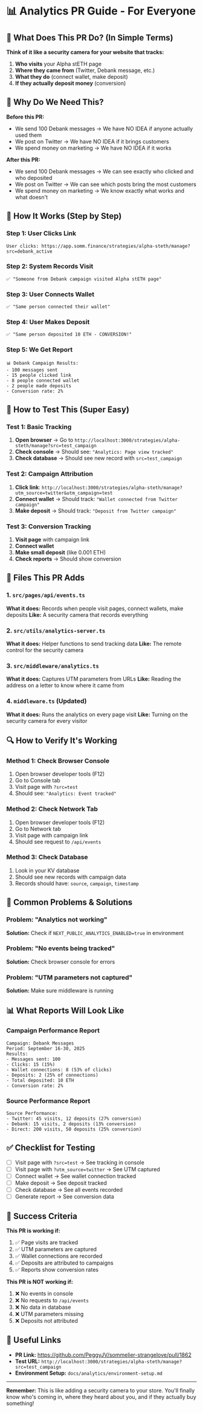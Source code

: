 # 📊 Analytics PR Guide - For Everyone

## 🤔 What Does This PR Do? (In Simple Terms)

**Think of it like a security camera for your website that tracks:**

1. **Who visits** your Alpha stETH page
2. **Where they came from** (Twitter, Debank message, etc.)
3. **What they do** (connect wallet, make deposit)
4. **If they actually deposit money** (conversion)

## 🎯 Why Do We Need This?

**Before this PR:**

- We send 100 Debank messages → We have NO IDEA if anyone actually used them
- We post on Twitter → We have NO IDEA if it brings customers
- We spend money on marketing → We have NO IDEA if it works

**After this PR:**

- We send 100 Debank messages → We can see exactly who clicked and who deposited
- We post on Twitter → We can see which posts bring the most customers
- We spend money on marketing → We know exactly what works and what doesn't

## 🔧 How It Works (Step by Step)

### Step 1: User Clicks Link

```
User clicks: https://app.somm.finance/strategies/alpha-steth/manage?src=debank_active
```

### Step 2: System Records Visit

```
✅ "Someone from Debank campaign visited Alpha stETH page"
```

### Step 3: User Connects Wallet

```
✅ "Same person connected their wallet"
```

### Step 4: User Makes Deposit

```
✅ "Same person deposited 10 ETH - CONVERSION!"
```

### Step 5: We Get Report

```
📊 Debank Campaign Results:
- 100 messages sent
- 15 people clicked link
- 8 people connected wallet
- 2 people made deposits
- Conversion rate: 2%
```

## 🧪 How to Test This (Super Easy)

### Test 1: Basic Tracking

1. **Open browser** → Go to `http://localhost:3000/strategies/alpha-steth/manage?src=test_campaign`
2. **Check console** → Should see: `"Analytics: Page view tracked"`
3. **Check database** → Should see new record with `src=test_campaign`

### Test 2: Campaign Attribution

1. **Click link**: `http://localhost:3000/strategies/alpha-steth/manage?utm_source=twitter&utm_campaign=test`
2. **Connect wallet** → Should track: `"Wallet connected from Twitter campaign"`
3. **Make deposit** → Should track: `"Deposit from Twitter campaign"`

### Test 3: Conversion Tracking

1. **Visit page** with campaign link
2. **Connect wallet**
3. **Make small deposit** (like 0.001 ETH)
4. **Check reports** → Should show conversion

## 📁 Files This PR Adds

### 1. `src/pages/api/events.ts`

**What it does:** Records when people visit pages, connect wallets, make deposits
**Like:** A security camera that records everything

### 2. `src/utils/analytics-server.ts`

**What it does:** Helper functions to send tracking data
**Like:** The remote control for the security camera

### 3. `src/middleware/analytics.ts`

**What it does:** Captures UTM parameters from URLs
**Like:** Reading the address on a letter to know where it came from

### 4. `middleware.ts` (Updated)

**What it does:** Runs the analytics on every page visit
**Like:** Turning on the security camera for every visitor

## 🔍 How to Verify It's Working

### Method 1: Check Browser Console

1. Open browser developer tools (F12)
2. Go to Console tab
3. Visit page with `?src=test`
4. Should see: `"Analytics: Event tracked"`

### Method 2: Check Network Tab

1. Open browser developer tools (F12)
2. Go to Network tab
3. Visit page with campaign link
4. Should see request to `/api/events`

### Method 3: Check Database

1. Look in your KV database
2. Should see new records with campaign data
3. Records should have: `source`, `campaign`, `timestamp`

## 🚨 Common Problems & Solutions

### Problem: "Analytics not working"

**Solution:** Check if `NEXT_PUBLIC_ANALYTICS_ENABLED=true` in environment

### Problem: "No events being tracked"

**Solution:** Check browser console for errors

### Problem: "UTM parameters not captured"

**Solution:** Make sure middleware is running

## 📊 What Reports Will Look Like

### Campaign Performance Report

```
Campaign: Debank Messages
Period: September 16-30, 2025
Results:
- Messages sent: 100
- Clicks: 15 (15%)
- Wallet connections: 8 (53% of clicks)
- Deposits: 2 (25% of connections)
- Total deposited: 10 ETH
- Conversion rate: 2%
```

### Source Performance Report

```
Source Performance:
- Twitter: 45 visits, 12 deposits (27% conversion)
- Debank: 15 visits, 2 deposits (13% conversion)
- Direct: 200 visits, 50 deposits (25% conversion)
```

## ✅ Checklist for Testing

- [ ] Visit page with `?src=test` → See tracking in console
- [ ] Visit page with `?utm_source=twitter` → See UTM captured
- [ ] Connect wallet → See wallet connection tracked
- [ ] Make deposit → See deposit tracked
- [ ] Check database → See all events recorded
- [ ] Generate report → See conversion data

## 🎉 Success Criteria

**This PR is working if:**

1. ✅ Page visits are tracked
2. ✅ UTM parameters are captured
3. ✅ Wallet connections are recorded
4. ✅ Deposits are attributed to campaigns
5. ✅ Reports show conversion rates

**This PR is NOT working if:**

1. ❌ No events in console
2. ❌ No requests to `/api/events`
3. ❌ No data in database
4. ❌ UTM parameters missing
5. ❌ Deposits not attributed

## 🔗 Useful Links

- **PR Link:** https://github.com/PeggyJV/sommelier-strangelove/pull/1862
- **Test URL:** `http://localhost:3000/strategies/alpha-steth/manage?src=test_campaign`
- **Environment Setup:** `docs/analytics/environment-setup.md`

---

**Remember:** This is like adding a security camera to your store. You'll finally know who's coming in, where they heard about you, and if they actually buy something!
